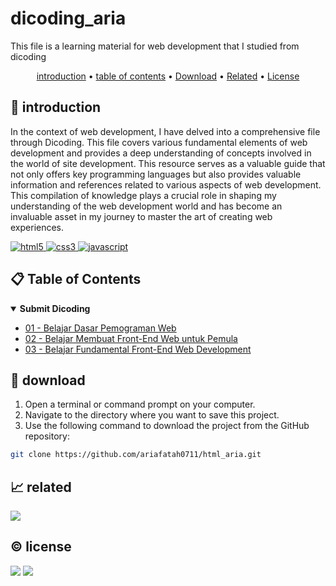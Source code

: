 # dicoding_aria

This file is a learning material for web development that I studied from dicoding

<p align="center">
  <a href="#introduction">introduction</a> •
  <a href="#table-of-contents">table of contents</a> •
  <a href="#download">Download</a> •
  <a href="#related">Related</a> •
  <a href="#license">License</a>
</p>

<p id="introduction"></p>

## 🚀 introduction
In the context of web development, I have delved into a comprehensive file through Dicoding. This file covers various fundamental elements of web development and provides a deep understanding of concepts involved in the world of site development. This resource serves as a valuable guide that not only offers key programming languages but also provides valuable information and references related to various aspects of web development. This compilation of knowledge plays a crucial role in shaping my understanding of the web development world and has become an invaluable asset in my journey to master the art of creating web experiences.

<p align="left"> <a href="#">
  <img alt="html5" src="https://img.shields.io/badge/-HTML5-E34F26?style=flat-square&logo=html5&logoColor=white" />
  <img alt="css3" src="https://img.shields.io/badge/-CSS3-1572B6?style=flat-square&logo=css3&logoColor=white" />
  <img alt="javascript" src="https://img.shields.io/badge/-JavaScript-F7DF1E?style=flat-square&logo=javascript&logoColor=black" />
  </a>
</p>

<p id="table-of-contents"></p>

## 📋 Table of Contents
<details id="back" open>
  <summary><b>Submit Dicoding</b></summary>
  
  - <a alt="dicoding_1" href="https://github.com/ariafatah0711/dicoding_1">01 - Belajar Dasar Pemograman Web</a>
  - <a alt="dicoding_2" href="https://github.com/ariafatah0711/dicoding_2">02 - Belajar Membuat Front-End Web untuk Pemula</a>
  - <a alt="dicoding_3" href="https://github.com/ariafatah0711/dicoding_2">03 - Belajar Fundamental Front-End Web Development</a>
</details>

<p id="download"></p>

## 🔨 download

1. Open a terminal or command prompt on your computer.
2. Navigate to the directory where you want to save this project.
3. Use the following command to download the project from the GitHub repository:
```sh
git clone https://github.com/ariafatah0711/html_aria.git
```

<p id="related"></p>

## 📈 related
<a href="https://github.com/stars/ariafatah0711/lists/dicoding" alt="DEMO"><img src="https://img.shields.io/static/v1?style=for-the-badge&label=LIST&message=dicoding&color=000000"></a>

<p id="license"></p>

## ©️ license
<a href="https://github.com/ariafatah0711" alt="CREATED"><img src="https://img.shields.io/static/v1?style=for-the-badge&label=CREATED%20BY&message=ariafatah0711&color=000000"></a>
<a href="https://github.com/ariafatah0711/ariafatah0711/blob/main/LICENSE" alt="LICENSE"><img src="https://img.shields.io/static/v1?style=for-the-badge&label=LICENSE&message=MIT&color=000000"></a>
